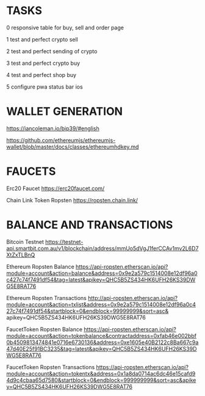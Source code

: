 # TASKS

0 responsive table for buy, sell and order page

1 test and perfect crypto sell

2 test and perfect sending of crypto

3 test and perfect crypto buy

4 test and perfect shop buy

5 configure pwa status bar ios


# WALLET GENERATION

https://iancoleman.io/bip39/#english

https://github.com/ethereumjs/ethereumjs-wallet/blob/master/docs/classes/ethereumhdkey.md



# FAUCETS

Erc20 Faucet https://erc20faucet.com/

Chain Link Token Ropsten https://ropsten.chain.link/



# BALANCE AND TRANSACTIONS

Bitcoin Testnet https://testnet-api.smartbit.com.au/v1/blockchain/address/mmUo5dVgJ1ferCCAv1mv2L6D7XtZxTLBnQ

Ethereum Ropsten Balance https://api-ropsten.etherscan.io/api?module=account&action=balance&address=0x9e2a579c1514008e12df96a0c427c74f7491df54&tag=latest&apikey=QHC5B5ZS434HK6UFH26KS39DWG5E8RAT76

Ethereum Ropsten Transactions http://api-ropsten.etherscan.io/api?module=account&action=txlist&address=0x9e2a579c1514008e12df96a0c427c74f7491df54&startblock=0&endblock=99999999&sort=asc&
apikey=QHC5B5ZS434HK6UFH26KS39DWG5E8RAT76

FaucetToken Ropsten Balance https://api-ropsten.etherscan.io/api?module=account&action=tokenbalance&contractaddress=0xfab46e002bbf0b4509813474841e0716e6730136&address=0xe1605e40B2122c8Ba667c9a47d40E25f91BC3235&tag=latest&apikey=QHC5B5ZS434HK6UFH26KS39DWG5E8RAT76

FaucetToken Ropsten Transactions https://api-ropsten.etherscan.io/api?module=account&action=tokentx&address=0x1a8da0714ac6dc46e15cafd94d9c4cbaa65d7580&startblock=0&endblock=999999999&sort=asc&apikey=QHC5B5ZS434HK6UFH26KS39DWG5E8RAT76